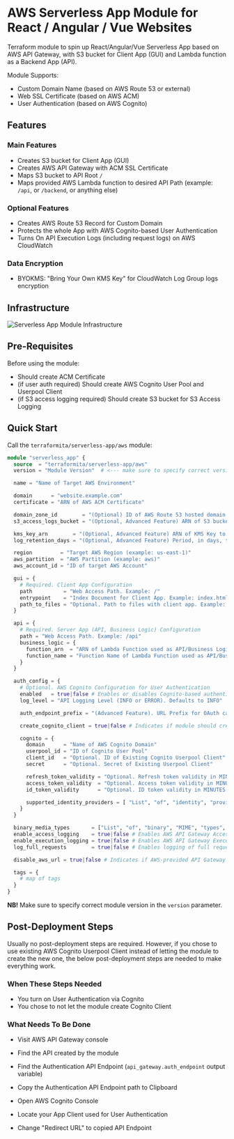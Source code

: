 # AWS Serverless App Module for React / Angular / Vue Websites
Terraform module to spin up React/Angular/Vue Serverless App based on AWS API Gateway, with S3 bucket for Client App (GUI) and Lambda function as a Backend App (API).

Module Supports:
- Custom Domain Name (based on AWS Route 53 or external)
- Web SSL Certificate (based on AWS ACM)
- User Authentication (based on AWS Cognito)

## Features
### Main Features
- Creates S3 bucket for Client App (GUI)
- Creates AWS API Gateway with ACM SSL Certificate
- Maps S3 bucket to API Root `/`
- Maps provided AWS Lambda function to desired API Path (example: `/api`, or `/backend`, or anything else)

### Optional Features
- Creates AWS Route 53 Record for Custom Domain
- Protects the whole App with AWS Cognito-based User Authentication
- Turns On API Execution Logs (including request logs) on AWS CloudWatch

### Data Encryption
- BYOKMS: "Bring Your Own KMS Key" for CloudWatch Log Group logs encryption

## Infrastructure
![Serverless App Module Infrastructure](https://user-images.githubusercontent.com/1422584/156475917-9bc87d9d-d656-480a-959e-9da2836568e3.png)

## Pre-Requisites
Before using the module:
- Should create ACM Certificate
- (if user auth required) Should create AWS Cognito User Pool and Userpool Client
- (if S3 access logging required) Should create S3 bucket for S3 Access Logging

## Quick Start

Call the `terraformita/serverless-app/aws` module:

```terraform
module "serverless_app" {
  source  = "terraformita/serverless-app/aws"
  version = "Module Version"  # <--- make sure to specify correct version

  name = "Name of Target AWS Environment"

  domain      = "website.example.com"
  certificate = "ARN of AWS ACM Certificate"

  domain_zone_id        = "(Optional) ID of AWS Route 53 hosted domain zone"
  s3_access_logs_bucket = "(Optional, Advanced Feature) ARN of S3 bucket used for S3 Access Logging"

  kms_key_arn        = "(Optional, Advanced Feature) ARN of KMS Key to encrypt CloudWatch logs"
  log_retention_days = "(Optional, Advanced Feature) Period, in days, to store App access logs in CloudWatch. Defaults to 7"

  region         = "Target AWS Region (example: us-east-1)"
  aws_partition  = "AWS Partition (example: aws)"
  aws_account_id = "ID of target AWS Account"

  gui = {
    # Required. Client App Configuration
    path          = "Web Access Path. Example: /"
    entrypoint    = "Index Document for Client App. Example: index.html"
    path_to_files = "Optional. Path to files with client app. Example: ${path.module}/files"
  }

  api = {
    # Required. Server App (API, Business Logic) Configuration
    path = "Web Access Path. Example: /api"
    business_logic = {
      function_arn  = "ARN of Lambda Function used as API/Business Logic"
      function_name = "Function Name of Lambda Function used as API/Business Logic"
    }
  }

  auth_config = {
    # Optional. AWS Cognito Configuration for User Authentication
    enabled   = true|false # Enables or disables Cognito-based authentication
    log_level = "API Logging Level (INFO or ERROR). Defaults to INFO"

    auth_endpoint_prefix = "(Advanced Feature). URL Prefix for OAuth callback endpoint. Defaults to: cognito-idp-response"

    create_cognito_client = true|false # Indicates if module should create Cognito Client for user authentication. Defaults to true.

    cognito = {
      domain      = "Name of AWS Cognito Domain"
      userpool_id = "ID of Cognito User Pool"
      client_id   = "Optional. ID of Existing Cognito Userpool Client"
      secret      = "Optional. Secret of Existing Userpool Client"

      refresh_token_validity = "Optional. Refresh token validity in MINUTES. Defaults to 1440 (24 hrs)"
      access_token_validity  = "Optional. Access token validity in MINUTES. Defaults to 60 (1 hr)"
      id_token_validity      = "Optional. ID token validity in MINUTES. Defaults to 60 (1 hr)"

      supported_identity_providers = [ "List", "of", "identity", "providers", "supported", "by", "the", "client" ]
    }
  }

  binary_media_types       = ["List", "of", "binary", "MIME", "types", "Defaults", "to", "*/*"]
  enable_access_logging    = true|false # Enables AWS API Gateway Access Logging. Defaults to true.
  enable_execution_logging = true|false # Enables AWS API Gateway Execution Logging. Defaults to true.
  log_full_requests        = true|false # Enables logging of full requests (payloads). Defaults to false.

  disable_aws_url = true|false # Indicates if AWS-provided API Gateway URL should be disabled. Defaults to false

  tags = {
    # map of tags
  }
}
```

**NB!** Make sure to specify correct module version in the `version` parameter.

## Post-Deployment Steps

Usually no post-deployment steps are required. However, if you chose to use existing AWS Cognito Userpool Client instead of letting the module to create the new one, the below post-deployment steps are needed to make everything work.

### When These Steps Needed

- You turn on User Authentication via Cognito
- You chose to not let the module create Cognito Client

### What Needs To Be Done
- Visit AWS API Gateway console
- Find the API created by the module
- Find the Authentication API Endpoint (`api_gateway.auth_endpoint` output variable)
- Copy the Authentication API Endpoint path to Clipboard

- Open AWS Cognito Console
- Locate your App Client used for User Authentication
- Change "Redirect URL" to copied API Endpoint

